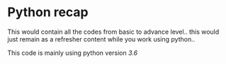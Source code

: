# Python recap 

This would contain all the codes from basic to advance level.. this would just remain as a refresher content while you work using python..

This code is mainly using python version *3.6*
